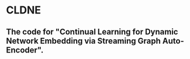 # CLDNE
## The code for "Continual Learning for Dynamic Network Embedding via Streaming Graph Auto-Encoder".
